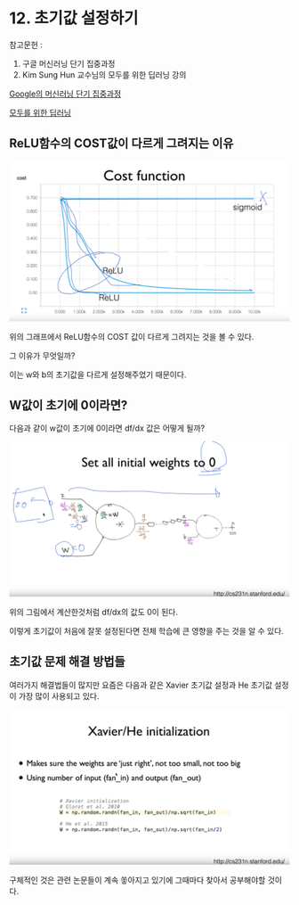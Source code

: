 # 12. 초기값 설정하기

참고문헌 : 
1. 구글 머신러닝 단기 집중과정
2. Kim Sung Hun 교수님의 모두를 위한 딥러닝 강의

[Google의 머신러닝 단기 집중과정](https://developers.google.com/machine-learning/crash-course/ml-intro?hl=ko)

[모두를 위한 딥러닝](https://www.youtube.com/watch?v=BS6O0zOGX4E&list=PLlMkM4tgfjnLSOjrEJN31gZATbcj_MpUm)

## ReLU함수의 COST값이 다르게 그려지는 이유

![12-1](https://github.com/Se-Hun/DeepLearningStudy/blob/master/conceptStudy/png/12-1.PNG)

위의 그래프에서 ReLU함수의 COST 값이 다르게 그려지는 것을 볼 수 있다.

그 이유가 무엇일까?

이는 w와 b의 초기값을 다르게 설정해주었기 때문이다.

## W값이 초기에 0이라면?

다음과 같이 w값이 초기에 0이라면 df/dx 값은 어떻게 될까?

![12-2](https://github.com/Se-Hun/DeepLearningStudy/blob/master/conceptStudy/png/12-2.PNG)

위의 그림에서 계산한것처럼 df/dx의 값도 0이 된다.

이렇게 초기값이 처음에 잘못 설정된다면 전체 학습에 큰 영향을 주는 것을 알 수 있다.

## 초기값 문제 해결 방법들

여러가지 해결법들이 많지만 요즘은 다음과 같은 Xavier 초기값 설정과 He 초기값 설정이 가장 많이 사용되고 있다.

![12-3](https://github.com/Se-Hun/DeepLearningStudy/blob/master/conceptStudy/png/12-3.PNG)

구체적인 것은 관련 논문들이 계속 쏳아지고 있기에 그때마다 찾아서 공부해야할 것이다.